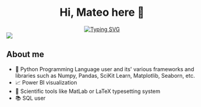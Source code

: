 <div align="center">
<h1 align="center">Hi, Mateo here 👋</h1>
<a href="https://git.io/typing-svg"><img src="https://readme-typing-svg.demolab.com?font=Fira+Code&weight=600&pause=1000&color=71D0CC&background=FF86E400&center=true&vCenter=true&width=435&lines=Welcome+to+my+GitHub+Profile!;Check+out+my+projects!" alt="Typing SVG" /></a>
</div>
<img src="https://imgur.com/G7sNNHP.jpg">



## About me

- :snake: Python Programming Language user and its' various frameworks and libraries such as Numpy, Pandas, SciKit Learn, Matplotlib, Seaborn, etc. 
- :chart_with_upwards_trend: Power BI visualization
- :triangular_ruler: Scientific tools like MatLab or LaTeX typesetting system
- :books: SQL user
<br>

